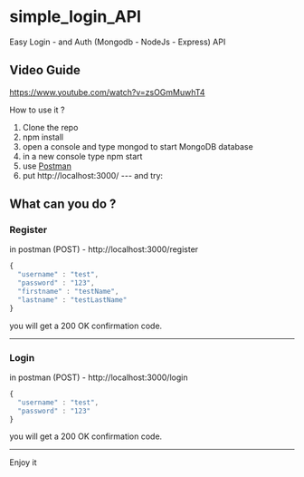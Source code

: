 # simple_login_API
Easy Login - and Auth  (Mongodb - NodeJs - Express) API

## Video Guide

https://www.youtube.com/watch?v=zsOGmMuwhT4

How to use it ? 

1. Clone the repo
2. npm install
3. open a console and type mongod to start MongoDB database
4. in a new console type npm start
5. use [Postman](https://www.getpostman.com/)
6. put http://localhost:3000/  --- and try:

## What can you do ?

### Register 

in postman (POST) - http://localhost:3000/register

``` javascript {
{
  "username" : "test",
  "password" : "123",
  "firstname" : "testName",
  "lastname" : "testLastName"
}
```
you will get a 200 OK confirmation code.

- - - -

### Login 

in postman (POST) - http://localhost:3000/login

``` javascript {
{
  "username" : "test",
  "password" : "123"
}
```
you will get a 200 OK confirmation code.

- - - -

Enjoy it 

